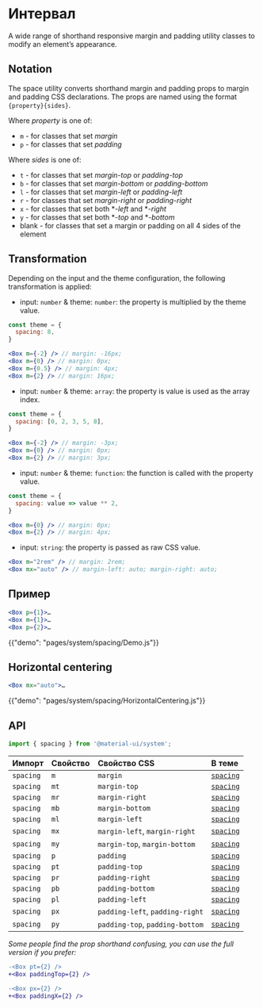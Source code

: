 # Интервал

<p class="description">A wide range of shorthand responsive margin and padding utility classes to modify an element’s appearance.</p>

## Notation

The space utility converts shorthand margin and padding props to margin and padding CSS declarations. The props are named using the format `{property}{sides}`.

Where *property* is one of:

- `m` - for classes that set *margin*
- `p` - for classes that set *padding*

Where *sides* is one of:

- `t` - for classes that set *margin-top* or *padding-top*
- `b` - for classes that set *margin-bottom* or *padding-bottom*
- `l` - for classes that set *margin-left* or *padding-left*
- `r` - for classes that set *margin-right* or *padding-right*
- `x` - for classes that set both **-left* and **-right*
- `y` - for classes that set both **-top* and **-bottom*
- blank - for classes that set a margin or padding on all 4 sides of the element

## Transformation

Depending on the input and the theme configuration, the following transformation is applied:

- input: `number` & theme: `number`: the property is multiplied by the theme value.

```jsx
const theme = {
  spacing: 8,
}

<Box m={-2} /> // margin: -16px;
<Box m={0} /> // margin: 0px;
<Box m={0.5} /> // margin: 4px;
<Box m={2} /> // margin: 16px;
```

- input: `number` & theme: `array`: the property is value is used as the array index.

```jsx
const theme = {
  spacing: [0, 2, 3, 5, 8],
}

<Box m={-2} /> // margin: -3px;
<Box m={0} /> // margin: 0px;
<Box m={2} /> // margin: 3px;
```

- input: `number` & theme: `function`: the function is called with the property value.

```jsx
const theme = {
  spacing: value => value ** 2,
}

<Box m={0} /> // margin: 0px;
<Box m={2} /> // margin: 4px;
```

- input: `string`: the property is passed as raw CSS value.

```jsx
<Box m="2rem" /> // margin: 2rem;
<Box mx="auto" /> // margin-left: auto; margin-right: auto;
```

## Пример

```jsx
<Box p={1}>…
<Box m={1}>…
<Box p={2}>…
```

{{"demo": "pages/system/spacing/Demo.js"}}

## Horizontal centering

```jsx
<Box mx="auto">…
```

{{"demo": "pages/system/spacing/HorizontalCentering.js"}}

## API

```js
import { spacing } from '@material-ui/system';
```

| Импорт    | Свойство | Свойство CSS                    | В теме                                                           |
|:--------- |:-------- |:------------------------------- |:---------------------------------------------------------------- |
| `spacing` | `m`      | `margin`                        | [`spacing`](/customization/default-theme/?expend-path=$.spacing) |
| `spacing` | `mt`     | `margin-top`                    | [`spacing`](/customization/default-theme/?expend-path=$.spacing) |
| `spacing` | `mr`     | `margin-right`                  | [`spacing`](/customization/default-theme/?expend-path=$.spacing) |
| `spacing` | `mb`     | `margin-bottom`                 | [`spacing`](/customization/default-theme/?expend-path=$.spacing) |
| `spacing` | `ml`     | `margin-left`                   | [`spacing`](/customization/default-theme/?expend-path=$.spacing) |
| `spacing` | `mx`     | `margin-left`, `margin-right`   | [`spacing`](/customization/default-theme/?expend-path=$.spacing) |
| `spacing` | `my`     | `margin-top`, `margin-bottom`   | [`spacing`](/customization/default-theme/?expend-path=$.spacing) |
| `spacing` | `p`      | `padding`                       | [`spacing`](/customization/default-theme/?expend-path=$.spacing) |
| `spacing` | `pt`     | `padding-top`                   | [`spacing`](/customization/default-theme/?expend-path=$.spacing) |
| `spacing` | `pr`     | `padding-right`                 | [`spacing`](/customization/default-theme/?expend-path=$.spacing) |
| `spacing` | `pb`     | `padding-bottom`                | [`spacing`](/customization/default-theme/?expend-path=$.spacing) |
| `spacing` | `pl`     | `padding-left`                  | [`spacing`](/customization/default-theme/?expend-path=$.spacing) |
| `spacing` | `px`     | `padding-left`, `padding-right` | [`spacing`](/customization/default-theme/?expend-path=$.spacing) |
| `spacing` | `py`     | `padding-top`, `padding-bottom` | [`spacing`](/customization/default-theme/?expend-path=$.spacing) |


*Some people find the prop shorthand confusing, you can use the full version if you prefer:*

```diff
-<Box pt={2} />
+<Box paddingTop={2} />
```

```diff
-<Box px={2} />
+<Box paddingX={2} />
```